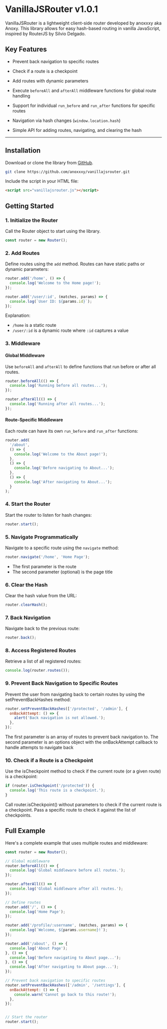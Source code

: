 # VanillaJSRouter v1.0.1

VanillaJSRouter is a lightweight client-side router developed by anoxxxy aka Anoxy. This library allows for easy hash-based routing in vanilla JavaScript, inspired by RouterJS by Silvio Delgado.

## Key Features

- Prevent back navigation to specific routes
- Check if a route is a checkpoint

- Add routes with dynamic parameters
- Execute `beforeAll` and `afterAll` middleware functions for global route handling
- Support for individual `run_before` and `run_after` functions for specific routes
- Navigation via hash changes (`window.location.hash`)
- Simple API for adding routes, navigating, and clearing the hash

---

## Installation

Download or clone the library from [GitHub](https://github.com/anoxxxy/vanillajsrouter).

```bash
git clone https://github.com/anoxxxy/vanillajsrouter.git
```

Include the script in your HTML file:

```html
<script src="vanillajsrouter.js"></script>
```

## Getting Started

### 1. Initialize the Router

Call the Router object to start using the library.

```javascript
const router = new Router();
```

### 2. Add Routes

Define routes using the `add` method. Routes can have static paths or dynamic parameters:

```javascript
router.add('/home', () => {
  console.log('Welcome to the Home page!');
});

router.add('/user/:id', (matches, params) => {
  console.log(`User ID: ${params.id}`);
});
```

Explanation:
- `/home` is a static route
- `/user/:id` is a dynamic route where `:id` captures a value

### 3. Middleware

#### Global Middleware

Use `beforeAll` and `afterAll` to define functions that run before or after all routes.

```javascript
router.beforeAll(() => {
  console.log('Running before all routes...');
});

router.afterAll(() => {
  console.log('Running after all routes...');
});
```

#### Route-Specific Middleware

Each route can have its own `run_before` and `run_after` functions:

```javascript
router.add(
  '/about',
  () => {
    console.log('Welcome to the About page!');
  },
  () => {
    console.log('Before navigating to About...');
  },
  () => {
    console.log('After navigating to About...');
  }
);
```

### 4. Start the Router

Start the router to listen for hash changes:

```javascript
router.start();
```

### 5. Navigate Programmatically

Navigate to a specific route using the `navigate` method:

```javascript
router.navigate('/home', 'Home Page');
```
- The first parameter is the route
- The second parameter (optional) is the page title

### 6. Clear the Hash

Clear the hash value from the URL:

```javascript
router.clearHash();
```

### 7. Back Navigation

Navigate back to the previous route:

```javascript
router.back();
```

### 8. Access Registered Routes

Retrieve a list of all registered routes:

```javascript
console.log(router.routes());
```

### 9. Prevent Back Navigation to Specific Routes

Prevent the user from navigating back to certain routes by using the setPreventBackHashes method:

```javascript
router.setPreventBackHashes(['/protected', '/admin'], {
  onBackAttempt: () => {
    alert('Back navigation is not allowed.');
  },
});
```
The first parameter is an array of routes to prevent back navigation to.
The second parameter is an options object with the onBackAttempt callback to handle attempts to navigate back


### 10. Check if a Route is a Checkpoint

Use the isCheckpoint method to check if the current route (or a given route) is a checkpoint:
```javascript
if (router.isCheckpoint('/protected')) {
  console.log('This route is a checkpoint.');
}
```
Call router.isCheckpoint() without parameters to check if the current route is a checkpoint.
Pass a specific route to check it against the list of checkpoints.


## Full Example

Here's a complete example that uses multiple routes and middleware:

```javascript
const router = new Router();

// Global middleware
router.beforeAll(() => {
  console.log('Global middleware before all routes.');
});

router.afterAll(() => {
  console.log('Global middleware after all routes.');
});

// Define routes
router.add('/', () => {
  console.log('Home Page');
});

router.add('/profile/:username', (matches, params) => {
  console.log(`Welcome, ${params.username}!`);
});

router.add('/about', () => {
  console.log('About Page');
}, () => {
  console.log('Before navigating to About page...');
}, () => {
  console.log('After navigating to About page...');
});

// Prevent back navigation to specific routes
router.setPreventBackHashes(['/admin', '/settings'], {
  onBackAttempt: () => {
    console.warn('Cannot go back to this route!');
  },
});


// Start the router
router.start();
```
